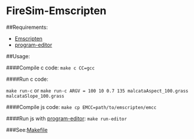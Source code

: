 FireSim-Emscripten
===========

##Requirements:
  * [Emscripten](https://github.com/kripken/emscripten/wiki/Tutorial)
  * [program-editor](https://github.com/crowdprocess/program-editor)


##Usage:

####Compile c code: 
  `make c CC=gcc`
 
####Run c code: 
   
  `make run-c`
   or 
  `make run-c ARGV = 100 10 0.7 135 malcataAspect_100.grass malcataSlope_100.grass`

####Compile js code: 
  `make cp EMCC=path/to/emscripten/emcc`

####Run js with [program-editor](https://github.com/crowdprocess/program-editor): 
   `make run-editor`

###See:[Makefile](https://github.com/sergio2540/FireSim-Emscripten/blob/master/Makefile)
